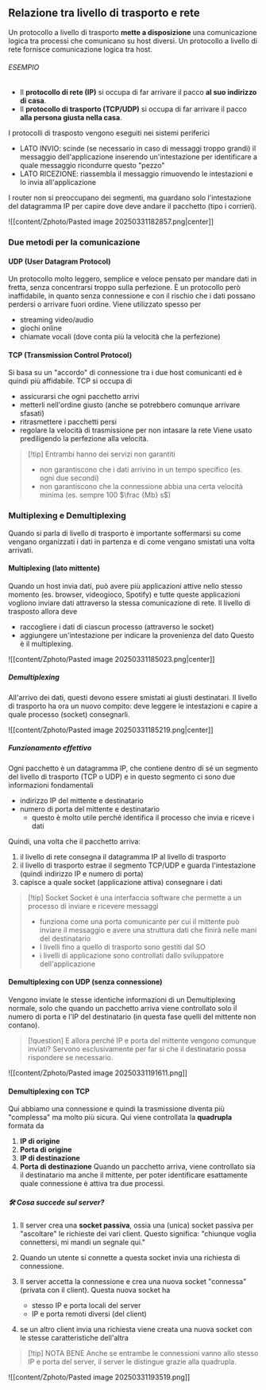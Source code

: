 ## Relazione tra livello di trasporto e rete
Un protocollo a livello di trasporto **mette a disposizione** una comunicazione logica tra processi che comunicano su host diversi.
Un protocollo a livello di rete fornisce comunicazione logica tra host.
###### ESEMPIO
- Il **protocollo di rete (IP)** si occupa di far arrivare il pacco **al suo indirizzo di casa**.
- Il **protocollo di trasporto (TCP/UDP)** si occupa di far arrivare il pacco **alla persona giusta nella casa**.

I protocolli di trasposto vengono eseguiti nei sistemi periferici
- LATO INVIO: scinde (se necessario in caso di messaggi troppo grandi) il messaggio dell'applicazione inserendo un'intestazione per identificare a quale messaggio ricondurre questo "pezzo"
- LATO RICEZIONE: riassembla il messaggio rimuovendo le intestazioni e lo invia all'applicazione

I router non si preoccupano dei segmenti, ma guardano solo l'intestazione del datagramma IP per capire dove deve andare il pacchetto (tipo i corrieri).

![[content/Zphoto/Pasted image 20250331182857.png|center]]

### Due metodi per la comunicazione
#### UDP (User Datagram Protocol)
Un protocollo molto leggero, semplice e veloce pensato per mandare dati in fretta, senza concentrarsi troppo sulla perfezione.
È un protocollo però inaffidabile, in quanto senza connessione e con il rischio che i dati possano perdersi o arrivare fuori ordine.
Viene utilizzato spesso per
- streaming video/audio
- giochi online
- chiamate vocali (dove conta più la velocità che la perfezione)

#### TCP (Transmission Control Protocol)
Si basa su un "accordo" di connessione tra i due host comunicanti ed è quindi più affidabile.
TCP si occupa di
- assicurarsi che ogni pacchetto arrivi
- metterli nell'ordine giusto (anche se potrebbero comunque arrivare sfasati)
- ritrasmettere i pacchetti persi
- regolare la velocità di trasmissione per non intasare la rete
Viene usato prediligendo la perfezione alla velocità.

>[!tip] Entrambi hanno dei servizi non garantiti
>- non garantiscono che i dati arrivino in un tempo specifico (es. ogni due secondi)
>- non garantiscono che la connessione abbia una certa velocità minima (es. sempre 100 $\frac {Mb} s$) 


### Multiplexing e Demultiplexing
Quando si parla di livello di trasporto è importante soffermarsi su come vengano organizzati i dati in partenza e di come vengano smistati una volta arrivati.

#### Multiplexing (lato mittente)
Quando un host invia dati, può avere più applicazioni attive nello stesso momento (es. browser, videogioco, Spotify) e tutte queste applicazioni vogliono inviare dati attraverso la stessa comunicazione di rete.
Il livello di trasposto allora deve
- raccogliere i dati di ciascun processo (attraverso le socket)
- aggiungere un'intestazione per indicare la provenienza del dato
Questo è il multiplexing.

![[content/Zphoto/Pasted image 20250331185023.png|center]]

##### Demultiplexing
All'arrivo dei dati, questi devono essere smistati ai giusti destinatari.
Il livello di trasporto ha ora un nuovo compito: deve leggere le intestazioni e capire a quale processo (socket) consegnarli.

![[content/Zphoto/Pasted image 20250331185219.png|center]]

##### Funzionamento effettivo
Ogni pacchetto è un datagramma IP, che contiene dentro di sé un segmento del livello di trasporto (TCP o UDP) e in questo segmento ci sono due informazioni fondamentali
- indirizzo IP del mittente e destinatario
- numero di porta del mittente e destinatario
	- questo è molto utile perché identifica il processo che invia e riceve i dati

Quindi, una volta che il pacchetto arriva:
1) il livello di rete consegna il datagramma IP al livello di trasporto
2) il livello di trasporto estrae il segmento TCP/UDP e guarda l'intestazione (quindi indirizzo IP e numero di porta)
3) capisce a quale socket (applicazione attiva) consegnare i dati

>[!tip] Socket
>Socket è una interfaccia software che permette a un processo di inviare e ricevere messaggi
>- funziona come una porta comunicante per cui il mittente può inviare il messaggio e avere una struttura dati che finirà nelle mani del destinatario
>- I livelli fino a quello di trasporto sono gestiti dal SO
>- i livelli di applicazione sono controllati dallo sviluppatore dell'applicazione

#### Demultiplexing con UDP (senza connessione)
Vengono inviate le stesse identiche informazioni di un Demultiplexing normale, solo che quando un pacchetto arriva viene controllato solo il numero di porta e l'IP del destinatario (in questa fase quelli del mittente non contano).

>[!question] E allora perché IP e porta del mittente vengono comunque inviati?
>Servono esclusivamente per far sì che il destinatario possa rispondere se necessario.

![[content/Zphoto/Pasted image 20250331191611.png]]

#### Demultiplexing con TCP
Qui abbiamo una connessione e quindi la trasmissione diventa più "complessa" ma molto più sicura.
Qui viene controllata la **quadrupla** formata da
1) **IP di origine**
2) **Porta di origine**
3) **IP di destinazione**
4) **Porta di destinazione**
Quando un pacchetto arriva, viene controllato sia il destinatario ma anche il mittente, per poter identificare esattamente quale connessione è attiva tra due processi.

##### 🛠 Cosa succede sul server?
1) Il server crea una **socket passiva**, ossia una (unica) socket passiva per "ascoltare" le richieste dei vari client. 
	Questo significa: "chiunque voglia connettersi, mi mandi un segnale qui."
2) Quando un utente si connette a questa socket invia una richiesta di connessione.
3) Il server accetta la connessione e crea una nuova socket "connessa" (privata con il client).
	Questa nuova socket ha
	- stesso IP e porta locali del server
	- IP e porta remoti diversi (del client)

4) se un altro client invia una richiesta viene creata una nuova socket con le stesse caratteristiche dell'altra

>[!tip] NOTA BENE
>Anche se entrambe le connessioni vanno allo stesso IP e porta del server, il server le distingue grazie alla quadrupla.

![[content/Zphoto/Pasted image 20250331193519.png]]